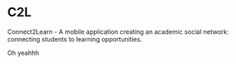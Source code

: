 # C2L

Connect2Learn - A mobile application creating an academic social network: connecting students to learning opportunities.

Oh yeahhh
